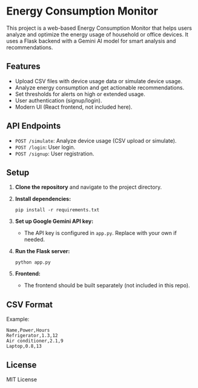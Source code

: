 # Energy Consumption Monitor

This project is a web-based Energy Consumption Monitor that helps users analyze and optimize the energy usage of household or office devices. It uses a Flask backend with a Gemini AI model for smart analysis and recommendations.

## Features

- Upload CSV files with device usage data or simulate device usage.
- Analyze energy consumption and get actionable recommendations.
- Set thresholds for alerts on high or extended usage.
- User authentication (signup/login).
- Modern UI (React frontend, not included here).

## API Endpoints

- `POST /simulate`: Analyze device usage (CSV upload or simulate).
- `POST /login`: User login.
- `POST /signup`: User registration.

## Setup

1. **Clone the repository** and navigate to the project directory.

2. **Install dependencies:**
   ```
   pip install -r requirements.txt
   ```

3. **Set up Google Gemini API key:**
   - The API key is configured in `app.py`. Replace with your own if needed.

4. **Run the Flask server:**
   ```
   python app.py
   ```

5. **Frontend:**
   - The frontend should be built separately (not included in this repo).

## CSV Format

Example:
```
Name,Power,Hours
Refrigerator,1.3,12
Air conditioner,2.1,9
Laptop,0.8,13
```

## License

MIT License
